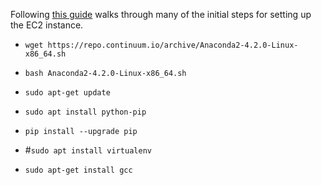 Following [this guide](https://chrisalbon.com/aws/basics/run_project_jupyter_on_amazon_ec2/) walks through many of the initial steps for setting up the EC2 instance.

- `wget https://repo.continuum.io/archive/Anaconda2-4.2.0-Linux-x86_64.sh`
- `bash Anaconda2-4.2.0-Linux-x86_64.sh`


- `sudo apt-get update`
- `sudo apt install python-pip`
- `pip install --upgrade pip`
- #`sudo apt install virtualenv`
- `sudo apt-get install gcc`
